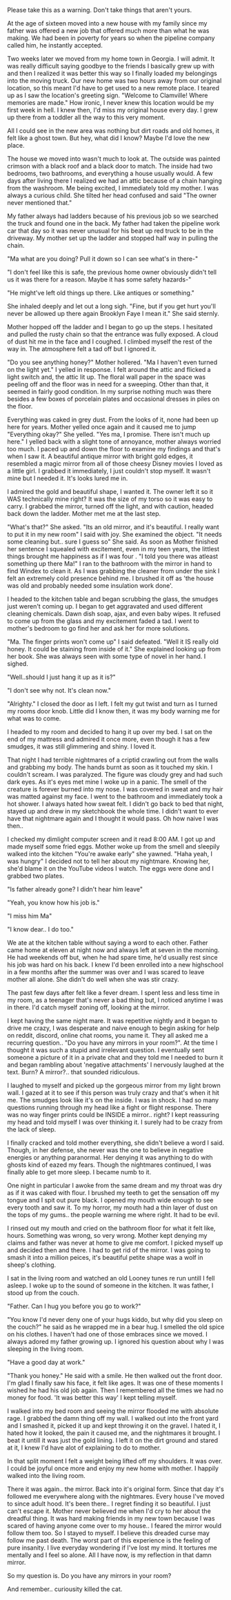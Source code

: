 Please take this as a warning. Don't take things that aren't yours. 

 At the age of sixteen moved into a new house with my family since my father was offered a new job that offered much more than what he was making. We had been in poverty for years so when the pipeline company called him, he instantly accepted. 

Two weeks later we moved from my home town in Georgia. I will admit. It was really difficult saying goodbye to the friends I basically grew up with and then I realized it was better this way so I finally loaded my belongings into the moving truck. Our new home was two hours away from our original location,  so this meant I'd have to get used to a new  remote place. I teared up as I saw the location's greeting sign. "Welcome to Clamville! Where memories are made." How ironic, I never knew this location would be my first week in hell. I knew then, I'd miss my original house every day. I grew up there from a toddler all the way to this very moment.

All I could see in the new area was nothing but dirt roads and old homes, it felt like a ghost town. But hey, what did I know? Maybe I'd love the new place.

The house we moved into wasn't much to look at. The outside was painted crimson with a black roof and a black door to match. The inside had two bedrooms, two bathrooms, and everything a house usually would. A few days after living there I realized we had an attic because of a chain hanging from the washroom. Me being excited, I immediately told my mother. I was always a curious child. She tilted her head confused and said "The owner never mentioned that." 

My father always had ladders because of his previous job so we searched the truck and found one in the back. My father had taken the pipeline work car that day so it was never unusual for his beat up red truck to be in the driveway. My mother set up the ladder and stopped half way in pulling the chain.

"Ma what are you doing? Pull it down so I can see what's in there-" 

"I don't feel like this is safe, the previous home owner obviously didn't tell us it was there for a reason. Maybe it has some safety hazards-"

"He might've left old things up there. Like antiques or something."

She inhaled deeply and let out a long sigh. "Fine, but if you get hurt you'll never be allowed up there again Brooklyn Faye I mean it."  She said sternly.

Mother hopped off the ladder and I began to go up the steps. I hesitated and pulled the rusty chain so that the entrance was fully exposed. A cloud of dust hit me in the face and I coughed. I climbed myself the rest of the way in. The atmosphere felt a tad off but I ignored it.

"Do you see anything honey?" Mother hollered. "Ma I haven't even turned on the light yet." I yelled in response. I felt around the attic and flicked a light switch and, the attic lit up. The floral wall paper in the space was peeling off and the floor was in need for a sweeping. Other than that, it seemed in fairly good condition. In my surprise nothing much was there besides a few boxes of porcelain plates and occasional dresses in piles on the floor. 

Everything was caked in grey dust. From the looks of it, none had been up here for years. Mother yelled once again and it caused me to jump "Everything okay?" She yelled. "Yes ma, I promise. There isn't much up here." I yelled back with a slight tone of annoyance, mother always worried too much. I paced up and down the floor to examine my findings and that's when I saw it. A beautiful antique mirror with bright gold edges, it resembled a magic mirror from all of those cheesy Disney movies I loved as a little girl. I grabbed it immediately, I just couldn't stop myself. It wasn't mine but I needed it. It's looks lured me in.

I admired the gold and beautiful shape, I wanted it. The owner left it so it WAS technically mine right? It was the size of my torso so it was easy to carry. I grabbed the mirror, turned off the light, and with caution, headed back down the ladder. Mother met me at the last step. 

"What's that?" She asked. "Its an old mirror, and it's beautiful. I really want to put it in my new room" I said with joy. She examined the object. "It needs some cleaning but.. sure I guess so" She said. As soon as Mother finished her sentence I squealed with excitement, even in my teen years, the littlest things brought me happiness as if I was four . "I told you there was atleast something up there Ma!" I ran to the bathroom with the mirror in hand to find Windex to clean it. As I was grabbing the cleaner from under the sink I felt an extremely cold presence behind me. I brushed it off as 'the house was old and probably needed some insulation work done'. 

I headed to the kitchen table and began scrubbing the glass, the smudges just weren't coming up. I began to get aggravated and used different cleaning chemicals. Dawn dish soap, ajax, and even baby wipes. It refused to come up from the glass and my excitement faded a tad. I went to mother's bedroom to go find her and ask her for more solutions.

"Ma. The finger prints won't come up" I said defeated. "Well it IS really old honey. It could be staining from inside of it." She explained looking up from her book. She was always seen with some type of novel in her hand. I sighed.

"Well..should I just hang it up as it is?"

"I don't see why not. It's clean now."

"Alrighty." I closed the door as I left. I felt my gut twist and turn as I turned my rooms door knob. Little did I know then, it was my body warning me for what was to come.

I headed to my room and decided to hang it up over my bed. I sat on the end of my mattress and admired it once more, even though it has a few smudges, it was still glimmering and shiny. I loved it. 

That night I had terrible nightmares of a criptid crawling out from the walls and grabbing my body. The hands burnt as soon as it touched my skin. I couldn't scream. I was paralyzed. The figure was cloudy grey and had such dark eyes. As it's eyes met mine I woke up in a panic. The smell of the creature is forever burned into my nose. I was covered in sweat and my hair was matted against my face. I went to the bathroom and immediately took a hot shower. I always hated how sweat felt. I didn't go back to bed that night, stayed up and drew in my sketchbook the whole time. I didn't want to ever have that nightmare again and I thought it would pass. Oh how naive I was then..

I checked my dimlight computer screen and it read 8:00 AM. I got up and made myself some fried eggs. Mother woke up from the smell and sleepily walked into the kitchen "You're awake early" she yawned. "Haha yeah, I was hungry" I decided not to tell her about my nightmare. Knowing her, she'd blame it on the YouTube videos I watch. The eggs were done and I grabbed two plates. 

"Is father already gone? I didn't hear him leave" 

"Yeah, you know how his job is."

"I miss him Ma"

"I know dear.. I do too." 

We ate at the kitchen table without saying a word to each other. Father came home at eleven at night now and always left at seven in the morning. He had weekends off but, when he had spare time, he'd usually rest since his job was hard on his back. I knew I'd been enrolled into a new highschool in a few months after the summer was over and I was scared to leave mother all alone. She didn't do well when she was stir crazy. 

The past few days after felt like a fever dream. I spent less and less time in my room, as a teenager that's never a bad thing but, I noticed anytime I was in there. I'd catch myself zoning off, looking at the mirror. 

I kept having the same night mare. It was repetitive nightly and it began to drive me crazy, I was desperate and naive enough to begin asking for help on reddit, discord, online chat rooms, you name it. They all asked me a recurring question.. "Do you have any mirrors in your room?". At the time I thought it was such a stupid and irrelevant question. I eventually sent someone a picture of it in a private chat and they told me I needed to burn it and began rambling about 'negative attachments' I nervously laughed at the text. Burn? A mirror?.. that sounded ridiculous. 

I laughed to myself and picked up the gorgeous mirror from my light brown wall. I gazed at it to see if this person was truly crazy and that's when it hit me. The smudges look like it's on the inside. I was in shock. I had so many questions running through my head like a fight or flight response. There was no way finger prints could be INSIDE a mirror.. right? I kept reassuring my head and told myself I was over thinking it. I surely had to be crazy from the lack of sleep. 

I finally cracked and told mother everything, she didn't believe a word I said. Though, in her defense, she never was the one to believe in negative energies or anything paranormal. Her denying it was anything to do with ghosts kind of eazed my fears. Though the nightmares continued, I was finally able to get more sleep. I became numb to it.

One night in particular I awoke from the same dream and my throat was dry as if it was caked with flour. I brushed my teeth to get the sensation off my tongue and I spit out pure black. I opened my mouth wide enough to see every tooth and saw it. To my horror, my mouth had a thin layer of dust on the tops of my gums.. the people warning me where right. It had to be evil.

I rinsed out my mouth and cried on the bathroom floor for what it felt like, hours. Something was wrong, so very wrong. Mother kept denying my claims and father was never at home to give me comfort. I picked myself up and decided then and there. I had to get rid of the mirror. I was going to smash it into a million peices, it's beautiful petite shape was a wolf in sheep's clothing. 

I sat in the living room and watched an old Looney tunes re run untill I fell asleep. I woke up to the sound of someone in the kitchen. It was father, I stood up from the couch.

"Father. Can I hug you before you go to work?" 

"You know I'd never deny one of your hugs kiddo, but why did you sleep on the couch?" he said as he wrapped me in a bear hug. I smelled the old spice on his clothes. I haven't had one of those embraces since we moved. I always adored my father growing up. I ignored his question about why I was sleeping in the living room. 

"Have a good day at work."

"Thank you honey." He said with a smile. He then walked out the front door. I'm glad I finally saw his face, it felt like ages. It was one of these moments I wished he had his old job again. Then I remembered all the times we had no money for food. 'It was better this way' I kept telling myself.

I walked into my bed room and seeing the mirror flooded me with absolute rage. I grabbed the damn thing off my wall. I walked out into the front yard and I smashed it, picked it up and kept throwing it on the gravel. I hated it, I hated how it looked, the pain it caused me, and the nightmares it brought. I beat it untill it was just the gold lining. I left it on the dirt ground and stared at it, I knew I'd have alot of explaining to do to mother.

 In that split moment I felt a weight being lifted off my shoulders. It was over. I could be joyful once more and enjoy my new home with mother. I happily walked into the living room. 

There it was again.. the mirror. Back into it's original form. Since that day it's followed me everywhere along with the nightmares. Every house I've moved to since adult hood. It's been there.. I regret finding it so beautiful. I just can't escape it. Mother never believed me when I'd cry to her about the dreadful thing. It was hard making friends in my new town because I was scared of having anyone come over to my house.. I feared the mirror would follow them too. So I stayed to myself. I believe this dreaded curse may follow me past death. The worst part of this experience is the feeling of pure insanity. I live everyday wondering if I've lost my mind. It tortures me mentally and I feel so alone. All I have now, is my reflection in that damn mirror.

So my question is. Do you have any mirrors in your room?

And remember.. curiousity killed the cat.